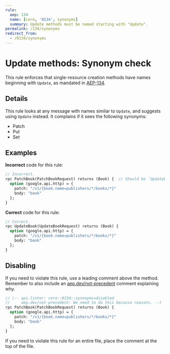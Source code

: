 ```yaml
---
rule:
  aep: 134
  name: [core, '0134', synonyms]
  summary: Update methods must be named starting with "Update".
permalink: /134/synonyms
redirect_from:
  - /0134/synonyms
---
```


# Update methods: Synonym check

This rule enforces that single-resource creation methods have names beginning
with `Update`, as mandated in [AEP-134][].

## Details

This rule looks at any message with names similar to `Update`, and suggests
using `Update` instead. It complains if it sees the following synonyms:

- Patch
- Put
- Set

## Examples

**Incorrect** code for this rule:

```proto
// Incorrect.
rpc PatchBook(PatchBookRequest) returns (Book) {  // Should be `UpdateBook`.
  option (google.api.http) = {
    patch: "/v1/{book.name=publishers/*/books/*}"
    body: "book"
  };
}
```

**Correct** code for this rule:

```proto
// Correct.
rpc UpdateBook(UpdateBookRequest) returns (Book) {
  option (google.api.http) = {
    patch: "/v1/{book.name=publishers/*/books/*}"
    body: "book"
  };
}
```

## Disabling

If you need to violate this rule, use a leading comment above the method.
Remember to also include an [aep.dev/not-precedent][] comment explaining why.

```proto
// (-- api-linter: core::0134::synonyms=disabled
//     aep.dev/not-precedent: We need to do this because reasons. --)
rpc PatchBook(PatchBookRequest) returns (Book) {
  option (google.api.http) = {
    patch: "/v1/{book.name=publishers/*/books/*}"
    body: "book"
  };
}
```

If you need to violate this rule for an entire file, place the comment at the
top of the file.

[aep-134]: https://aep.dev/134
[aep.dev/not-precedent]: https://aep.dev/not-precedent
